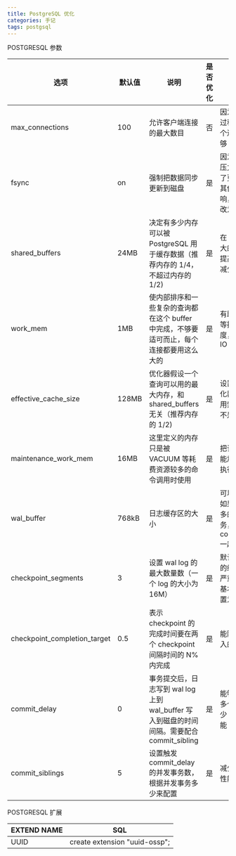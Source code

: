 ```yaml
---
title: PostgreSQL 优化
categories: 手记
tags: postgsql
---
```


POSTGRESQL 参数

| 选项                         | 默认值 | 说明                                                                                       | 是否优化 | 原因                                                                   |
| ---------------------------- | ------ | ------------------------------------------------------------------------------------------ | -------- | ---------------------------------------------------------------------- |
| max_connections              | 100    | 允许客户端连接的最大数目                                                                   | 否       | 因为在测试的过程中，100 个连接已经足够                                 |
| fsync                        | on     | 强制把数据同步更新到磁盘                                                                   | 是       | 因为系统的 IO 压力很大，为了更好的测试其他配置的影响，把改参数改为 off |
| shared_buffers               | 24MB   | 决定有多少内存可以被 PostgreSQL 用于缓存数据（推荐内存的 1/4，不超过内存的 1/2)            | 是       | 在 IO 压力很大的情况下，提高该值可以减少 IO                            |
| work_mem                     | 1MB    | 使内部排序和一些复杂的查询都在这个 buffer 中完成，不够要适可而止，每个连接都要用这么大的   | 是       | 有助提高排序等操作的速度，并且减低 IO                                  |
| effective_cache_size         | 128MB  | 优化器假设一个查询可以用的最大内存，和 shared_buffers 无关（推荐内存的 1/2)                | 是       | 设置稍大，优化器更倾向使用索引扫描而不是顺序扫描                       |
| maintenance_work_mem         | 16MB   | 这里定义的内存只是被 VACUUM 等耗费资源较多的命令调用时使用                                 | 是       | 把该值调大，能加快命令的执行                                           |
| wal_buffer                   | 768kB  | 日志缓存区的大小                                                                           | 是       | 可以降低 IO，如果遇上比较多的并发短事务，应该和 commit_delay 一起用    |
| checkpoint_segments          | 3      | 设置 wal log 的最大数量数（一个 log 的大小为 16M）                                         | 是       | 默认的 48M 的缓存是一个严重的瓶颈，基本上都要设置为 10 以上            |
| checkpoint_completion_target | 0.5    | 表示 checkpoint 的完成时间要在两个 checkpoint 间隔时间的 N%内完成                          | 是       | 能降低平均写入的开销                                                   |
| commit_delay                 | 0      | 事务提交后，日志写到 wal log 上到 wal_buffer 写入到磁盘的时间间隔。需要配合 commit_sibling | 是       | 能够一次写入多个事务，减少 IO，提高性能                                |
| commit_siblings              | 5      | 设置触发 commit_delay 的并发事务数，根据并发事务多少来配置                                 | 是       | 减少 IO，提高性能                                                      |

<!-- more -->

POSTGRESQL 扩展

| EXTEND NAME | SQL                           |
| ----------- | ----------------------------- |
| UUID        | create extension "uuid-ossp"; |
